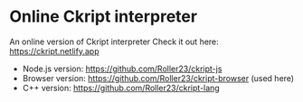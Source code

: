 # Online Ckript interpreter

An online version of Ckript interpreter
Check it out here: https://ckript.netlify.app

- Node.js version: https://github.com/Roller23/ckript-js
- Browser version: https://github.com/Roller23/ckript-browser (used here)
- C++ version: https://github.com/Roller23/ckript-lang
